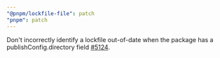 ```yaml
---
"@pnpm/lockfile-file": patch
"pnpm": patch
---
```


Don't incorrectly identify a lockfile out-of-date when the package has a publishConfig.directory field [#5124](https://github.com/pnpm/pnpm/issues/5124).
